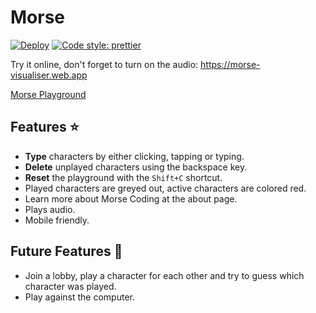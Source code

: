 # Morse

[![Deploy](https://github.com/Frequency21/morse/actions/workflows/firebase-hosting-merge.yml/badge.svg?branch=main)](https://morse-visualiser.web.app)
[![Code style: prettier](https://img.shields.io/badge/code_style-prettier-ff69b4.svg)](https://github.com/prettier/prettier)

Try it online, don't forget to turn on the audio: https://morse-visualiser.web.app

[Morse Playground](https://github.com/user-attachments/assets/ceb0e569-b0b6-4b58-b886-4c5887998827)


## Features ⭐

- **Type** characters by either clicking, tapping or typing.
- **Delete** unplayed characters using the backspace key.
- **Reset** the playground with the `Shift+C` shortcut.
- Played characters are greyed out, active characters are colored red.
- Learn more about Morse Coding at the about page.
- Plays audio.
- Mobile friendly.


## Future Features 🚀

- Join a lobby, play a character for each other and try to guess which character was played.
- Play against the computer.

